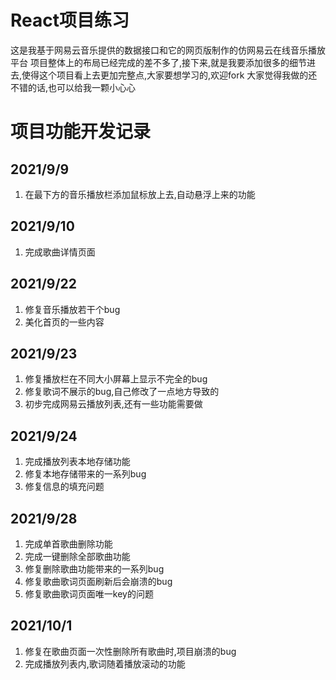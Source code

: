 # React项目练习
这是我基于网易云音乐提供的数据接口和它的网页版制作的仿网易云在线音乐播放平台
项目整体上的布局已经完成的差不多了,接下来,就是我要添加很多的细节进去,使得这个项目看上去更加完整点,大家要想学习的,欢迎fork
大家觉得我做的还不错的话,也可以给我一颗小心心
# 项目功能开发记录
## 2021/9/9
1. 在最下方的音乐播放栏添加鼠标放上去,自动悬浮上来的功能
## 2021/9/10
1. 完成歌曲详情页面
## 2021/9/22
1. 修复音乐播放若干个bug
2. 美化首页的一些内容
## 2021/9/23
1. 修复播放栏在不同大小屏幕上显示不完全的bug
2. 修复歌词不展示的bug,自己修改了一点地方导致的
3. 初步完成网易云播放列表,还有一些功能需要做
## 2021/9/24
1. 完成播放列表本地存储功能
2. 修复本地存储带来的一系列bug
3. 修复信息的填充问题
## 2021/9/28
1. 完成单首歌曲删除功能
2. 完成一键删除全部歌曲功能
3. 修复删除歌曲功能带来的一系列bug
4. 修复歌曲歌词页面刷新后会崩溃的bug
5. 修复歌曲歌词页面唯一key的问题
## 2021/10/1
1. 修复在歌曲页面一次性删除所有歌曲时,项目崩溃的bug
2. 完成播放列表内,歌词随着播放滚动的功能

